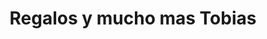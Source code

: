 ---
title: "Regalos y mucho mas Tobias"
url: /san-gil/regalos-y-mucho-mas-tobias/
shop: Andenken
---